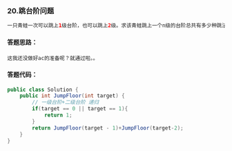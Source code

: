 ### 20.跳台阶问题

```java
一只青蛙一次可以跳上1级台阶，也可以跳上2级。求该青蛙跳上一个n级的台阶总共有多少种跳法（先后次序不同算不同的结果）。
```



#### **答题思路：** 

```
这我还没做好ac的准备呢？就通过啦。。
```



#### **答题代码：** 

```java
public class Solution {
    public int JumpFloor(int target) {
        // 一级台阶+二级台阶 递归
        if(target == 0 || target == 1){ 
            return 1;
        }
        return JumpFloor(target - 1)+JumpFloor(target-2);
    }
}
```

